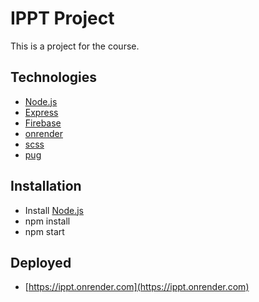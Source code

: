 # IPPT Project

This is a project for the course.

## Technologies

* [Node.js](https://nodejs.org/en/)
* [Express](https://expressjs.com/)
* [Firebase](https://firebase.google.com/)
* [onrender](https://onrender.com/)
* [scss](https://sass-lang.com/)
* [pug](https://pugjs.org/api/getting-started.html)

## Installation

* Install [Node.js](https://nodejs.org/en/)
* npm install
* npm start


## Deployed

* [https://ippt.onrender.com](https://ippt.onrender.com)